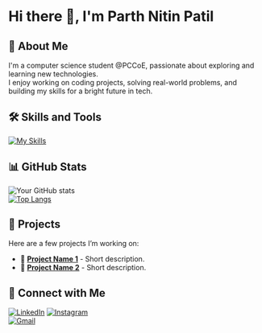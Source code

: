 # Hi there 👋, I'm Parth Nitin Patil

## 🚀 About Me  
I'm a computer science student @PCCoE, passionate about exploring and learning new technologies.  
I enjoy working on coding projects, solving real-world problems,  and building my skills for a bright future in tech.      

## 🛠️ Skills and Tools  
[![My Skills](https://skillicons.dev/icons?i=python,c,cpp,r)](https://github.com/combox1234)  

## 📊 GitHub Stats  
![Your GitHub stats](https://github-readme-stats.vercel.app/api?username=combox1234&show_icons=true&theme=radical)  
[![Top Langs](https://github-readme-stats.vercel.app/api/top-langs/?username=combox1234&layout=compact&theme=radical)](https://github.com/combox1234)  

## 🌟 Projects  
Here are a few projects I’m working on:  
- 🔭 **[Project Name 1](#)** - Short description.  
- 🌱 **[Project Name 2](#)** - Short description.  

## 🔗 Connect with Me  
[![LinkedIn](https://img.shields.io/badge/LinkedIn-0077B5?style=for-the-badge&logo=linkedin&logoColor=white)]([https://linkedin.com/in/combox1234](https://www.linkedin.com/in/parth-patil-910482292/)) 
[![Instagram](https://img.shields.io/badge/Instagram-E4405F?style=for-the-badge&logo=instagram&logoColor=white)](https://www.instagram.com/x.____parth.____x/)  
[![Gmail](https://img.shields.io/badge/Gmail-D14836?style=for-the-badge&logo=gmail&logoColor=white)](mailto:pathpatil1504@gmail.com)




